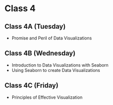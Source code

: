 # Class 4

## Class 4A (Tuesday)

- Promise and Peril of Data Visualizations

## Class 4B (Wednesday)

- Introduction to Data Visualizations with Seaborn
- Using Seaborn to create Data Visualizations

## Class 4C (Friday)

- Principles of Effective Visualization